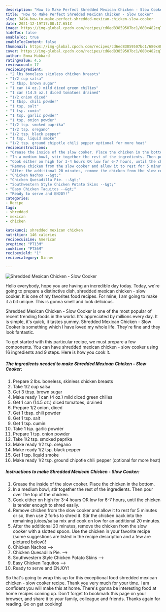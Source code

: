 ```yaml
---
description: "How to Make Perfect Shredded Mexican Chicken - Slow Cooker"
title: "How to Make Perfect Shredded Mexican Chicken - Slow Cooker"
slug: 3494-how-to-make-perfect-shredded-mexican-chicken-slow-cooker
date: 2021-12-19T17:00:17.651Z
image: https://img-global.cpcdn.com/recipes/cd6ed83859507bc1/680x482cq70/shredded-mexican-chicken-slow-cooker-recipe-main-photo.jpg
hideToc: false
enableToc: true
enableTocContent: false
thumbnail: https://img-global.cpcdn.com/recipes/cd6ed83859507bc1/680x482cq70/shredded-mexican-chicken-slow-cooker-recipe-main-photo.jpg
cover: https://img-global.cpcdn.com/recipes/cd6ed83859507bc1/680x482cq70/shredded-mexican-chicken-slow-cooker-recipe-main-photo.jpg
author: Emma Hubbard
ratingvalue: 4.5
reviewcount: 17
recipeingredient:
- "2 lbs boneless skinless chicken breasts"
- "1/2 cup salsa"
- "3 tbsp. brown sugar"
- "1 can (4 oz.) mild diced green chilies"
- "1 can (14.5 oz.) diced tomatoes drained"
- "1/2 onion diced"
- "1 tbsp. chili powder"
- "1 tsp. salt"
- "1 tsp. cumin"
- "1 tsp. garlic powder"
- "1 tsp. onion powder"
- "1/2 tsp. smoked paprika"
- "1/2 tsp. oregano"
- "1/2 tsp. black pepper"
- "1 tsp. liquid smoke"
- "1/2 tsp. ground chipotle chili pepper optional for more heat"
recipeinstructions:
- "Grease the inside of the slow cooker. Place the chicken in the bottom."
- "In a medium bowl, stir together the rest of the ingredients. Then pour over the top of the chicken."
- "Cook either on high for 3-4 hours OR low for 6-7 hours, until the chicken is tender enough to shred easily."
- "Remove chicken from the slow cooker and allow it to rest for 5 minutes or so, then use 2 forks to shred it. Stir the chicken back into the remaining juices/salsa mix and cook on low for an additional 20 minutes."
- "After the additional 20 minutes, remove the chicken from the slow cooker with a slotted spoon. Use the chicken in your favorite recipe (some suggestions are listed in the recipe description and a few are pictured below)!"
- "Chicken Nachos --&gt;"
- "Chicken Quesadilla Pie. --&gt;"
- "Southwestern Style Chicken Potato Skins --&gt;"
- "Easy Chicken Taquitos --&gt;"
- "Ready to serve and ENJOY!"
categories:
- Recipe
tags:
- shredded
- mexican
- chicken

katakunci: shredded mexican chicken 
nutrition: 146 calories
recipecuisine: American
preptime: "PT13M"
cooktime: "PT36M"
recipeyield: "1"
recipecategory: Dinner

---
```



![Shredded Mexican Chicken - Slow Cooker](https://img-global.cpcdn.com/recipes/cd6ed83859507bc1/680x482cq70/shredded-mexican-chicken-slow-cooker-recipe-main-photo.jpg)

Hello everybody, hope you are having an incredible day today. Today, we're going to prepare a distinctive dish, shredded mexican chicken - slow cooker. It is one of my favorites food recipes. For mine, I am going to make it a bit unique. This is gonna smell and look delicious.



Shredded Mexican Chicken - Slow Cooker is one of the most popular of recent trending foods in the world. It's appreciated by millions every day. It is simple, it's quick, it tastes yummy. Shredded Mexican Chicken - Slow Cooker is something which I have loved my whole life. They're fine and they look fantastic.


To get started with this particular recipe, we must prepare a few components. You can have shredded mexican chicken - slow cooker using 16 ingredients and 9 steps. Here is how you cook it.

<!--inarticleads1-->

##### The ingredients needed to make Shredded Mexican Chicken - Slow Cooker:

1. Prepare 2 lbs. boneless, skinless chicken breasts
1. Take 1/2 cup salsa
1. Get 3 tbsp. brown sugar
1. Make ready 1 can (4 oz.) mild diced green chilies
1. Get 1 can (14.5 oz.) diced tomatoes, drained
1. Prepare 1/2 onion, diced
1. Get 1 tbsp. chili powder
1. Get 1 tsp. salt
1. Get 1 tsp. cumin
1. Take 1 tsp. garlic powder
1. Prepare 1 tsp. onion powder
1. Take 1/2 tsp. smoked paprika
1. Make ready 1/2 tsp. oregano
1. Make ready 1/2 tsp. black pepper
1. Get 1 tsp. liquid smoke
1. Make ready 1/2 tsp. ground chipotle chili pepper (optional for more heat)




<!--inarticleads2-->

##### Instructions to make Shredded Mexican Chicken - Slow Cooker:

1. Grease the inside of the slow cooker. Place the chicken in the bottom.
1. In a medium bowl, stir together the rest of the ingredients. Then pour over the top of the chicken.
1. Cook either on high for 3-4 hours OR low for 6-7 hours, until the chicken is tender enough to shred easily.
1. Remove chicken from the slow cooker and allow it to rest for 5 minutes or so, then use 2 forks to shred it. Stir the chicken back into the remaining juices/salsa mix and cook on low for an additional 20 minutes.
1. After the additional 20 minutes, remove the chicken from the slow cooker with a slotted spoon. Use the chicken in your favorite recipe (some suggestions are listed in the recipe description and a few are pictured below)!
1. Chicken Nachos --&gt;
1. Chicken Quesadilla Pie. --&gt;
1. Southwestern Style Chicken Potato Skins --&gt;
1. Easy Chicken Taquitos --&gt;
1. Ready to serve and ENJOY!



So that's going to wrap this up for this exceptional food shredded mexican chicken - slow cooker recipe. Thank you very much for your time. I am confident you will make this at home. There's gonna be interesting food at home recipes coming up. Don't forget to bookmark this page on your browser, and share it to your family, colleague and friends. Thanks again for reading. Go on get cooking!
